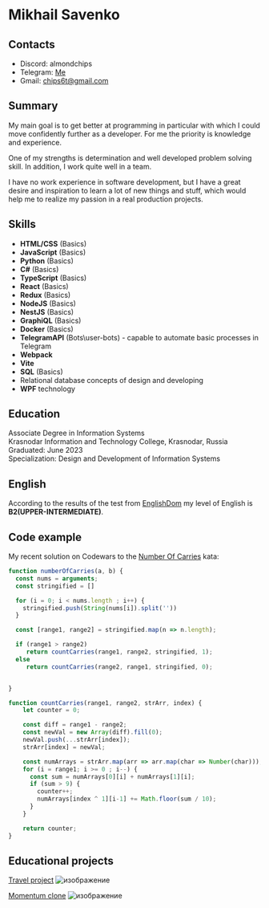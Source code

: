 # **Mikhail Savenko**

## Contacts
* Discord: almondchips
* Telegram: [Me](https://t.me/AlmondChips)
* Gmail: <chips6t@gmail.com>

## Summary

My main goal is to get better at programming in particular with which I could move confidently further as a developer. For me the priority is knowledge and experience.

One of my strengths is determination and well developed problem solving skill. In addition, I work quite well in a team.

I have no work experience in software development, but I have a great desire and inspiration to learn a lot of new things and stuff, which would help me to realize my passion in a real production projects.

## Skills
- **HTML/CSS** (Basics)
- **JavaScript** (Basics)
- **Python** (Basics)
- **C#** (Basics)
- **TypeScript** (Basics)
- **React** (Basics)
- **Redux** (Basics)
- **NodeJS** (Basics)
- **NestJS** (Basics)
- **GraphiQL** (Basics)
- **Docker** (Basics)
- **TelegramAPI** (Bots\user-bots) - capable to automate basic processes in Telegram
- **Webpack**
- **Vite**
- **SQL** (Basics)
- Relational database concepts of design and developing
- **WPF** technology

## Education
 Associate Degree in Information Systems\
 Krasnodar Information and Technology College, Krasnodar, Russia\
 Graduated: June 2023\
 Specialization: Design and Development of Information Systems

## English
According to the results of the test from [EnglishDom](https://www.englishdom.com/test-your-english-level/test/) my level of English is **B2(UPPER-INTERMEDIATE)**.

## Code example
My recent solution on Codewars to the [Number Of Carries](https://www.codewars.com/kata/58a6568827f9546931000027/javascript) kata:
```javascript
function numberOfCarries(a, b) {
  const nums = arguments;
  const stringified = []

  for (i = 0; i < nums.length ; i++) {
    stringified.push(String(nums[i]).split(''))
  }

  const [range1, range2] = stringified.map(n => n.length);

  if (range1 > range2)
     return countCarries(range1, range2, stringified, 1);
  else 
     return countCarries(range2, range1, stringified, 0);


}

function countCarries(range1, range2, strArr, index) {
    let counter = 0;

    const diff = range1 - range2;
    const newVal = new Array(diff).fill(0);
    newVal.push(...strArr[index]);
    strArr[index] = newVal;

    const numArrays = strArr.map(arr => arr.map(char => Number(char)));
    for (i = range1; i >= 0 ; i--) {
      const sum = numArrays[0][i] + numArrays[1][i];
      if (sum > 9) {
        counter++;
        numArrays[index ^ 1][i-1] += Math.floor(sum / 10);
      }
    }

    return counter;
}
```

## Educational projects
[Travel project](https://rolling-scopes-school.github.io/almondchips-JSFEPRESCHOOL2022Q2/travel/)
![изображение](https://user-images.githubusercontent.com/94008966/188714655-c32ae314-9953-4767-b516-7e6328c94a07.png)

[Momentum clone](https://almondchips-momentum.netlify.app/)
![изображение](https://user-images.githubusercontent.com/94008966/188715554-1c99d932-39ac-4473-99db-17bc9b3de139.png)

